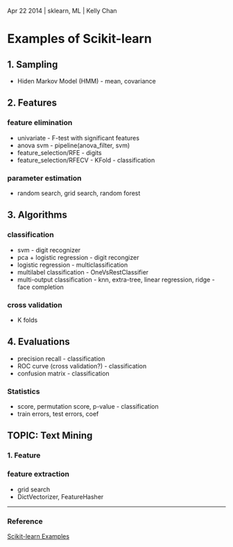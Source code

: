 Apr 22 2014 | sklearn, ML | Kelly Chan
# Examples of Scikit-learn

## 1. Sampling

- Hiden Markov Model (HMM) - mean, covariance

## 2. Features

### feature elimination
- univariate - F-test with significant features
- anova svm - pipeline(anova_filter, svm)
- feature_selection/RFE  - digits
- feature_selection/RFECV - KFold - classification

### parameter estimation
- random search, grid search, random forest

## 3. Algorithms

### classification
- svm - digit recognizer
- pca + logistic regression - digit recongizer
- logistic regression - multiclassification
- multilabel classification - OneVsRestClassifier
- multi-output classification - knn, extra-tree,  linear regression, ridge - face completion

### cross validation
- K folds

## 4. Evaluations

- precision recall - classification
- ROC curve (cross validation?) - classification
- confusion matrix - classification


### Statistics

- score, permutation score, p-value - classification
- train errors, test errors, coef


## TOPIC: Text Mining

### 1. Feature 

### feature extraction
- grid search
- DictVectorizer, FeatureHasher

---
### Reference
[Scikit-learn Examples](http://scikit-learn.org/stable/auto_examples/index.html)
